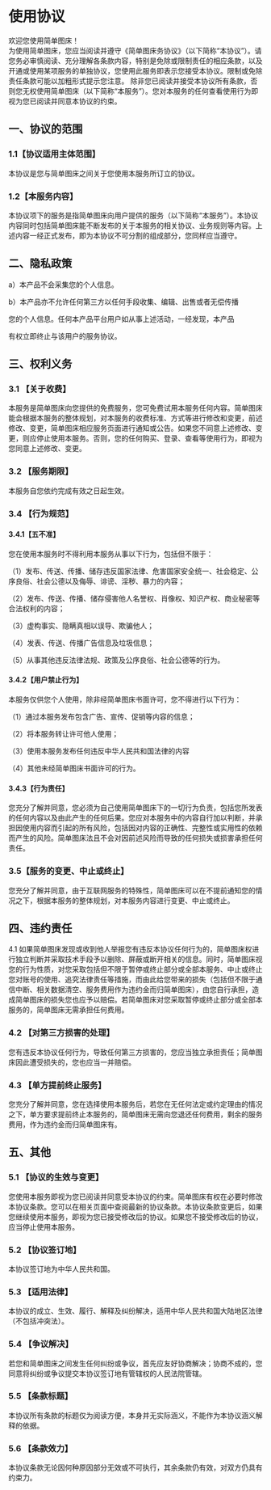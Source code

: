 # 使用协议

欢迎您使用简单图床！  
为使用简单图床，您应当阅读并遵守《简单图床务协议》（以下简称“本协议”）。请您务必审慎阅读、充分理解各条款内容，特别是免除或限制责任的相应条款，以及开通或使用某项服务的单独协议，您使用此服务即表示您接受本协议。限制或免除责任条款可能以加粗形式提示您注意。 除非您已阅读并接受本协议所有条款，否则您无权使用简单图床（以下简称“本服务”）。您对本服务的任何查看使用行为即视为您已阅读并同意本协议的约束。

## 一、协议的范围

### 1.1【协议适用主体范围】

本协议是您与简单图床之间关于您使用本服务所订立的协议。

### 1.2【本服务内容】

本协议项下的服务是指简单图床向用户提供的服务（以下简称“本服务”）。本协议内容同时包括简单图床能不断发布的关于本服务的相关协议、业务规则等内容。上述内容一经正式发布，即为本协议不可分割的组成部分，您同样应当遵守。

## 二、隐私政策

a）本产品不会采集您的个人信息。

b）本产品亦不允许任何第三方以任何手段收集、编辑、出售或者无偿传播

您的个人信息。任何本产品平台用户如从事上述活动，一经发现，本产品

有权立即终止与该用户的服务协议。

## 三、权利义务

### 3.1 【关于收费】

本服务是简单图床向您提供的免费服务，您可免费试用本服务任何内容。简单图床能会根据本服务的整体规划，对本服务的收费标准、方式等进行修改和变更，前述修改、变更，简单图床相应服务页面进行通知或公告。如果您不同意上述修改、变更，则应停止使用本服务。否则，您的任何购买、登录、查看等使用行为，即视为您同意上述修改、变更。

### 3.2 【服务期限】

本服务自您依约完成有效之日起生效。

### 3.4 【行为规范】

#### 3.4.1【五不准】

您在使用本服务时不得利用本服务从事以下行为，包括但不限于：

（1）发布、传送、传播、储存违反国家法律、危害国家安全统一、社会稳定、公序良俗、社会公德以及侮辱、诽谤、淫秽、暴力的内容；

（2）发布、传送、传播、储存侵害他人名誉权、肖像权、知识产权、商业秘密等合法权利的内容；

（3）虚构事实、隐瞒真相以误导、欺骗他人；

（4）发表、传送、传播广告信息及垃圾信息；

（5）从事其他违反法律法规、政策及公序良俗、社会公德等的行为。

#### 3.4.2【用户禁止行为】

本服务仅供您个人使用，除非经简单图床书面许可，您不得进行以下行为：

（1）通过本服务发布包含广告、宣传、促销等内容的信息；

（2）将本服务转让许可他人使用；

（3）使用本服务发布任何违反中华人民共和国法律的内容

（4）其他未经简单图床书面许可的行为。

#### 3.4.3【行为责任】

您充分了解并同意，您必须为自己使用简单图床下的一切行为负责，包括您所发表的任何内容以及由此产生的任何后果。您应对本服务中的内容自行加以判断，并承担因使用内容而引起的所有风险，包括因对内容的正确性、完整性或实用性的依赖而产生的风险。简单图床法且不会对因前述风险而导致的任何损失或损害承担任何责任。

### 3.5【服务的变更、中止或终止】

您充分了解并同意，由于互联网服务的特殊性，简单图床可以在不提前通知您的情况之下，根据本服务的整体规划，对本服务内容进行变更、中止或终止。

## 四、违约责任

4.1 如果简单图床发现或收到他人举报您有违反本协议任何行为的，简单图床权进行独立判断并采取技术手段予以删除、屏蔽或断开相关的信息。同时，简单图床视您的行为性质，对您采取包括但不限于暂停或终止部分或全部本服务、中止或终止您对账号的使用、追究法律责任等措施，而由此给您带来的损失（包括但不限于通信中断、相关数据清空、服务费用作为违约金而归简单图床），由您自行承担，造成简单图床的损失您也应予以赔偿。若简单图床对您采取暂停或终止部分或全部本服务的，简单图床无需承担任何费用。

### 4.2 【对第三方损害的处理】

您有违反本协议任何行为，导致任何第三方损害的，您应当独立承担责任；简单图床因此遭受损失的，您也应当一并赔偿。

### 4.3 【单方提前终止服务】

您充分了解并同意，您在选择使用本服务后，若您在无任何法定或约定理由的情况之下，单方要求提前终止本服务的，简单图床无需向您退还任何费用，剩余的服务费用，作为违约金而归简单图床有。

## 五、其他

### 5.1 【协议的生效与变更】

您使用本服务即视为您已阅读并同意受本协议的约束。简单图床有权在必要时修改本协议条款。您可以在相关页面中查阅最新的协议条款。本协议条款变更后，如果您继续使用本服务，即视为您已接受修改后的协议。如果您不接受修改后的协议，应当停止使用本服务。

### 5.2 【协议签订地】

本协议签订地为中华人民共和国。

### 5.3 【适用法律】

本协议的成立、生效、履行、解释及纠纷解决，适用中华人民共和国大陆地区法律（不包括冲突法）。

### 5.4 【争议解决】

若您和简单图床之间发生任何纠纷或争议，首先应友好协商解决；协商不成的，您同意将纠纷或争议提交本协议签订地有管辖权的人民法院管辖。

### 5.5 【条款标题】

本协议所有条款的标题仅为阅读方便，本身并无实际涵义，不能作为本协议涵义解释的依据。

### 5.6 【条款效力】

本协议条款无论因何种原因部分无效或不可执行，其余条款仍有效，对双方仍具有约束力。



